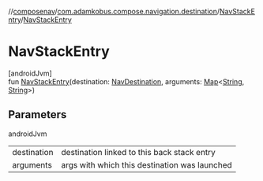 //[composenav](../../../index.md)/[com.adamkobus.compose.navigation.destination](../index.md)/[NavStackEntry](index.md)/[NavStackEntry](-nav-stack-entry.md)

# NavStackEntry

[androidJvm]\
fun [NavStackEntry](-nav-stack-entry.md)(destination: [NavDestination](../-nav-destination/index.md), arguments: [Map](https://kotlinlang.org/api/latest/jvm/stdlib/kotlin.collections/-map/index.html)&lt;[String](https://kotlinlang.org/api/latest/jvm/stdlib/kotlin/-string/index.html), [String](https://kotlinlang.org/api/latest/jvm/stdlib/kotlin/-string/index.html)&gt;)

## Parameters

androidJvm

| | |
|---|---|
| destination | destination linked to this back stack entry |
| arguments | args with which this destination was launched |
